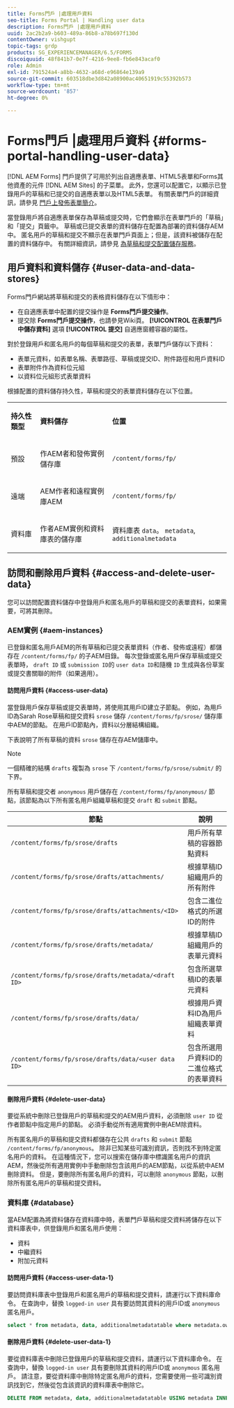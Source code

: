 ```yaml
---
title: Forms門戶 |處理用戶資料
seo-title: Forms Portal | Handling user data
description: Forms門戶 |處理用戶資料
uuid: 2ac2b2a9-b603-489a-86b8-a78b697f130d
contentOwner: vishgupt
topic-tags: grdp
products: SG_EXPERIENCEMANAGER/6.5/FORMS
discoiquuid: 48f841b7-0e7f-4216-9ee8-fb6e843acaf0
role: Admin
exl-id: 791524a4-a8bb-4632-a68d-e96864e139a9
source-git-commit: 603518dbe3d842a08900ac40651919c55392b573
workflow-type: tm+mt
source-wordcount: '857'
ht-degree: 0%

---
```


# Forms門戶 |處理用戶資料 {#forms-portal-handling-user-data}

[!DNL AEM Forms] 門戶提供了可用於列出自適應表單、HTML5表單和Forms其他資產的元件 [!DNL AEM Sites] 的子菜單。 此外，您還可以配置它，以顯示已登錄用戶的草稿和已提交的自適應表單以及HTML5表單。 有關表單門戶的詳細資訊，請參見 [門戶上發佈表單簡介](/help/forms/using/introduction-publishing-forms.md)。

當登錄用戶將自適應表單保存為草稿或提交時，它們會顯示在表單門戶的「草稿」和「提交」頁籤中。 草稿或已提交表單的資料儲存在配置為部署的資料儲存AEM中。 匿名用戶的草稿和提交不顯示在表單門戶頁面上；但是，該資料被儲存在配置的資料儲存中。 有關詳細資訊，請參見 [為草稿和提交配置儲存服務](/help/forms/using/configuring-draft-submission-storage.md)。

## 用戶資料和資料儲存 {#user-data-and-data-stores}

Forms門戶網站將草稿和提交的表格資料儲存在以下情形中：

* 在自適應表單中配置的提交操作是 **Forms門戶提交操作**。
* 提交除 **Forms門戶提交操作**，也請參見Wiki頁。 **[!UICONTROL 在表單門戶中儲存資料]** 選項 **[!UICONTROL 提交]** 自適應窗體容器的屬性。

對於登錄用戶和匿名用戶的每個草稿和提交的表單，表單門戶儲存以下資料：

* 表單元資料，如表單名稱、表單路徑、草稿或提交ID、附件路徑和用戶資料ID
* 表單附件作為資料位元組
* 以資料位元組形式表單資料

根據配置的資料儲存持久性，草稿和提交的表單資料儲存在以下位置。

<table>
 <tbody>
  <tr>
   <td><p><strong>持久性類型</strong></p> </td>
   <td><p><strong>資料儲存</strong></p> </td>
   <td><p><strong>位置</strong></p> </td>
  </tr>
  <tr>
   <td><p>預設</p> </td>
   <td><p>作AEM者和發佈實例儲存庫</p> </td>
   <td><p><code>/content/forms/fp/</code></p> </td>
  </tr>
  <tr>
   <td><p>遠端</p> </td>
   <td><p>AEM作者和遠程實例庫AEM</p> </td>
   <td><p><code>/content/forms/fp/</code></p> </td>
  </tr>
  <tr>
   <td><p>資料庫</p> </td>
   <td><p>作者AEM實例和資料庫表的儲存庫</p> </td>
   <td>資料庫表 <code>data</code>。 <code>metadata</code>, <code>additionalmetadata</code></td>
  </tr>
 </tbody>
</table>

## 訪問和刪除用戶資料 {#access-and-delete-user-data}

您可以訪問配置資料儲存中登錄用戶和匿名用戶的草稿和提交的表單資料，如果需要，可將其刪除。

### AEM實例 {#aem-instances}

已登錄和匿名用戶AEM的所有草稿和已提交表單資料（作者、發佈或遠程）都儲存在 `/content/forms/fp/` 的子AEM目錄。 每次登錄或匿名用戶保存草稿或提交表單時， `draft ID` 或 `submission ID`的 `user data ID`和隨機 `ID` 生成與各份草案或提交書關聯的附件（如果適用）。

#### 訪問用戶資料 {#access-user-data}

當登錄用戶保存草稿或提交表單時，將使用其用戶ID建立子節點。 例如，為用戶ID為Sarah Rose草稿和提交資料 `srose` 儲存 `/content/forms/fp/srose/` 儲存庫中AEM的節點。 在用戶ID節點內，資料以分層結構組織。

下表說明了所有草稿的資料 `srose` 儲存在存AEM儲庫中。

>[!NOTE]
>
>一個精確的結構 `drafts` 複製為 `srose` 下 `/content/forms/fp/srose/submit/` 的下界。
>
>所有草稿和提交者 `anonymous` 用戶儲存在 `/content/forms/fp/anonymous/` 節點，該節點為以下所有匿名用戶組織草稿和提交 `draft` 和 `submit` 節點。

| 節點 | 說明 |
|---|---|
| `/content/forms/fp/srose/drafts` | 用戶所有草稿的容器節點資料 |
| `/content/forms/fp/srose/drafts/attachments/` | 根據草稿ID組織用戶的所有附件 |
| `/content/forms/fp/srose/drafts/attachments/<ID>` | 包含二進位格式的所選ID的附件 |
| `/content/forms/fp/srose/drafts/metadata/` | 根據草稿ID組織用戶的表單元資料 |
| `/content/forms/fp/srose/drafts/metadata/<draft ID>` | 包含所選草稿ID的表單元資料 |
| `/content/forms/fp/srose/drafts/data/` | 根據用戶資料ID為用戶組織表單資料 |
| `/content/forms/fp/srose/drafts/data/<user data ID>` | 包含所選用戶資料ID的二進位格式的表單資料 |

#### 刪除用戶資料 {#delete-user-data}

要從系統中刪除已登錄用戶的草稿和提交的AEM用戶資料，必須刪除 `user ID` 從作者節點中指定用戶的節點。 必須手動從所有適用實例中刪AEM除資料。

所有匿名用戶的草稿和提交資料都儲存在公共 `drafts` 和 `submit` 節點 `/content/forms/fp/anonymous`。 除非已知某些可識別資訊，否則找不到特定匿名用戶的資料。 在這種情況下，您可以搜索在儲存庫中標識匿名用戶的資訊AEM，然後從所有適用實例中手動刪除包含該用戶的AEM節點，以從系統中AEM刪除資料。 但是，要刪除所有匿名用戶的資料，可以刪除 `anonymous` 節點，以刪除所有匿名用戶的草稿和提交資料。

### 資料庫 {#database}

當AEM配置為將資料儲存在資料庫中時，表單門戶草稿和提交資料將儲存在以下資料庫表中，供登錄用戶和匿名用戶使用：

* 資料
* 中繼資料
* 附加元資料

#### 訪問用戶資料 {#access-user-data-1}

要訪問資料庫表中登錄用戶和匿名用戶的草稿和提交資料，請運行以下資料庫命令。 在查詢中，替換 `logged-in user` 具有要訪問其資料的用戶ID或 `anonymous` 匿名用戶。

```sql
select * from metadata, data, additionalmetadatatable where metadata.owner = 'logged-in user' and metadata.id = additionalmetadatatable.id and metadata.userdataID = data.id
```

#### 刪除用戶資料 {#delete-user-data-1}

要從資料庫表中刪除已登錄用戶的草稿和提交資料，請運行以下資料庫命令。 在查詢中，替換 `logged-in user` 具有要刪除其資料的用戶ID或 `anonymous` 匿名用戶。 請注意，要從資料庫中刪除特定匿名用戶的資料，您需要使用一些可識別資訊找到它，然後從包含該資訊的資料庫表中刪除它。

```sql
DELETE FROM metadata, data, additionalmetadatatable USING metadata INNER JOIN data ON metadata.userdataID = data.id INNER JOIN additionalmetadatatable ON metadata.id = additionalmetadatatable.id WHERE metadata.owner = 'logged-in user'
```
